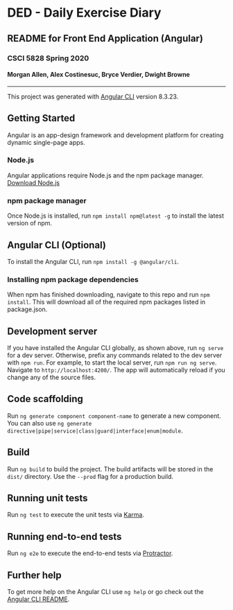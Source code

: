 # DED - Daily Exercise Diary
## README for Front End Application (Angular)
### CSCI 5828 Spring 2020
#### Morgan Allen, Alex Costinesuc, Bryce Verdier, Dwight Browne
---

This project was generated with [Angular CLI](https://github.com/angular/angular-cli) version 8.3.23.

## Getting Started
Angular is an app-design framework and development platform for creating dynamic single-page apps.

### Node.js
Angular applications require Node.js and the npm package manager. [Download Node.js](https://nodejs.org/en/download/)

### npm package manager
Once Node.js is installed, run `npm install npm@latest -g` to install the latest version of npm.

## Angular CLI (Optional)
To install the Angular CLI, run `npm install -g @angular/cli`.

### Installing npm package dependencies
When npm has finished downloading, navigate to this repo and run `npm install`. This will download all of the required npm packages listed in package.json.

## Development server

If you have installed the Angular CLI globally, as shown above, run `ng serve` for a dev server. Otherwise, prefix any commands related to the dev server with `npm run`. For example, to start the local server, run `npm run ng serve`. Navigate to `http://localhost:4200/`. The app will automatically reload if you change any of the source files.

## Code scaffolding

Run `ng generate component component-name` to generate a new component. You can also use `ng generate directive|pipe|service|class|guard|interface|enum|module`.

## Build

Run `ng build` to build the project. The build artifacts will be stored in the `dist/` directory. Use the `--prod` flag for a production build.

## Running unit tests

Run `ng test` to execute the unit tests via [Karma](https://karma-runner.github.io).

## Running end-to-end tests

Run `ng e2e` to execute the end-to-end tests via [Protractor](http://www.protractortest.org/).

## Further help

To get more help on the Angular CLI use `ng help` or go check out the [Angular CLI README](https://github.com/angular/angular-cli/blob/master/README.md).
